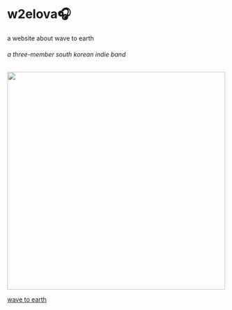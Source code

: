 # w2elova🎧
a website about wave to earth

###### a three-member south korean indie band

<img src="https://i.scdn.co/image/ab67616d0000b273c091fe6573f073f2e31b249f" width="500" height="500">

[wave to earth](https://open.spotify.com/artist/5069JTmv5ZDyPeZaCCXiCg)
